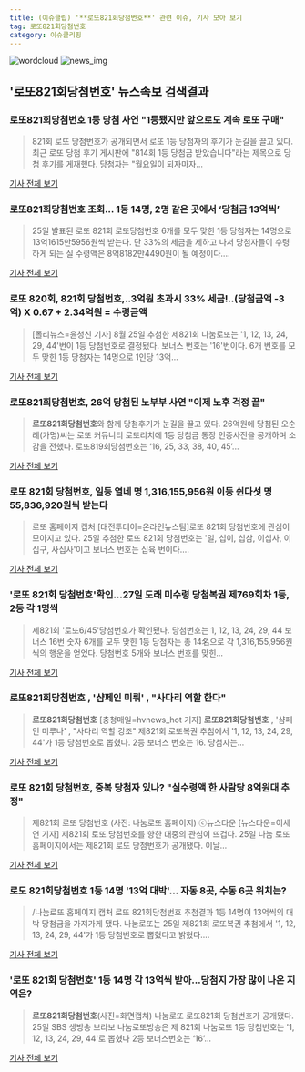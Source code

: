 ```yaml
---
title: (이슈클립) '**로또821회당첨번호**' 관련 이슈, 기사 모아 보기
tag: 로또821회당첨번호
category: 이슈클리핑
---
```

![wordcloud](https://s3.ap-northeast-2.amazonaws.com/lyrics101-wordcloud/2018-08-26-1535242220.png)
![news_img](https://user-images.githubusercontent.com/42597476/44507050-1206f400-a6e4-11e8-8d98-7ffbfebb353f.png)
## **'**로또821회당첨번호**'** 뉴스속보 검색결과
### **로또821회당첨번호** 1등 당첨 사연 "1등됐지만 앞으로도 계속 로또 구매"

>821회 로또 당첨번호가 공개되면서 로또 1등 당첨자의 후기가 눈길을 끌고 있다. 최근 로또 당첨 후기 게시판에 "814회 1등 당첨금 받았습니다"라는 제목으로 당첨 후기를 게재했다. 당첨자는 "월요일이 되자마자...

<a href="http://daily.hankooki.com/lpage/entv/201808/dh20180826073009139020.htm" target="_blank">기사 전체 보기</a>

### **로또821회당첨번호** 조회… 1등 14명, 2명 같은 곳에서 ‘당첨금 13억씩’

>25일 발표된 로또 821회 로또당첨번호 6개를 모두 맞힌 1등 당첨자는 14명으로 13억1615만5956원씩 받는다. 단 33%의 세금을 제하고 나서 당첨자들이 수령하게 되는 실 수령액은 8억8182만4490원이 될 예정이다....

<a href="http://www.kookje.co.kr/news2011/asp/newsbody.asp?code=0200&key=20180826.99099011693" target="_blank">기사 전체 보기</a>

### 로또 820회, 821회 당첨번호,..3억원 초과시 33% 세금!..(당첨금액 -3억) X 0.67 + 2.34억원 = 수령금액

>[폴리뉴스=윤청신 기자] 8월 25일 추첨한 제821회 나눔로또는 '1, 12, 13, 24, 29, 44'번이 1등 당첨번호로 결정됐다. 보너스 번호는 '16'번이다. 6개 번호를 모두 맞힌 1등 당첨자는 14명으로 1인당 13억...

<a href="http://www.polinews.co.kr/news/article.html?no=365642" target="_blank">기사 전체 보기</a>

### **로또821회당첨번호**, 26억 당첨된 노부부 사연 "이제 노후 걱정 끝"

>**로또821회당첨번호**와 함께 당첨후기가 눈길을 끌고 있다. 26억원에 당첨된 오순례(가명)씨는 로또 커뮤니티 로또리치에 1등 당첨금 통장 인증사진을 공개하며 소감을 전했다. 로또819회당첨번호는 ‘16, 25, 33, 38, 40, 45’...

<a href="http://www.joongdo.co.kr/main/view.php?key=20180826000558492" target="_blank">기사 전체 보기</a>

### 로또 821회 당첨번호, 일등 열네 명 1,316,155,956원 이등 쉰다섯 명 55,836,920원씩 받는다

>로또 홈페이지 캡처 [대전투데이=온라인뉴스팀]로또 821회 당첨번호에 관심이 모아지고 있다. 25일 추첨한 로또 821회 당첨번호는 '일, 십이, 십삼, 이십사, 이십구, 사십사'이고 보너스 번호는 십육 번이다....

<a href="http://www.daejeontoday.com/news/articleView.html?idxno=510073" target="_blank">기사 전체 보기</a>

### '로또 821회 당첨번호'확인…27일 도래 미수령 당첨복권 제769회차 1등, 2등 각 1명씩

>제821회 '로또6/45'당첨번호가 확인됐다. 당첨번호는 1, 12, 13, 24, 29, 44 보너스 16번 숫자 6개를 모두 맞힌 1등 당첨자는 총 14名으로 각 1,316,155,956원씩의 행운을 얻었다. 당첨번호 5개와 보너스 번호를 맞힌...

<a href="http://www.gyotongn.com/news/articleView.html?idxno=196709" target="_blank">기사 전체 보기</a>

### **로또821회당첨번호** , '샴페인 미뤄' , "사다리 역할 한다"

>**로또821회당첨번호** [충청매일=hvnews_hot 기자] **로또821회당첨번호** , '샴페인 미루나' , "사다리 역할 강조" 제821회 로또복권 추첨에서 '1, 12, 13, 24, 29, 44'가 1등 당첨번호로 뽑혔다. 2등 보너스 번호는 16. 당첨자는...

<a href="http://www.ccdn.co.kr/news/articleView.html?idxno=536477" target="_blank">기사 전체 보기</a>

### 로또 821회 당첨번호, 중복 당첨자 있나? "실수령액 한 사람당 8억원대 추정"

>제821회 로또 당첨번호 (사진: 나눔로또 홈페이지) ⓒ뉴스타운 [뉴스타운=이세연 기자] 제821회 로또 당첨번호를 향한 대중의 관심이 뜨겁다. 25일 나눔 로또 홈페이지에서는 제821회 로또 당첨번호가 공개됐다. 이날...

<a href="http://www.newstown.co.kr/news/articleView.html?idxno=337983" target="_blank">기사 전체 보기</a>

### 로도 821회당첨번호 1등 14명 '13억 대박'… 자동 8곳, 수동 6곳 위치는?

>/나눔로또 홈페이지 캡처  로또 821회당첨번호 추첨결과 1등 14명이 13억씩의 대박 당첨금을 가져가게 됐다. 나눔로또는 25일 제821회 로또복권 추첨에서 '1, 12, 13, 24, 29, 44'가 1등 당첨번호로 뽑혔다고 밝혔다....

<a href="http://www.kyeongin.com/main/view.php?key=20180825002139161" target="_blank">기사 전체 보기</a>

### '로또 821회 당첨번호' 1등 14명 각 13억씩 받아…당첨지 가장 많이 나온 지역은?

>**로또821회당첨번호**(사진=화면캡쳐) 나눔로또 로또821회 당첨번호가 공개됐다. 25일 SBS 생방송 브라보 나눔로또방송은 제 821회 나눔로또 1등 당첨번호는 '1, 12, 13, 24, 29, 44'로 뽑혔다 2등 보너스번호는 ‘16’...

<a href="http://news.hankyung.com/article/201808256859I" target="_blank">기사 전체 보기</a>


